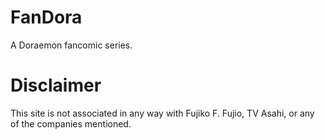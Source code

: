 # FanDora
A Doraemon fancomic series.

# Disclaimer
This site is not associated in any way with Fujiko F. Fujio, TV Asahi, or any of the companies mentioned.
